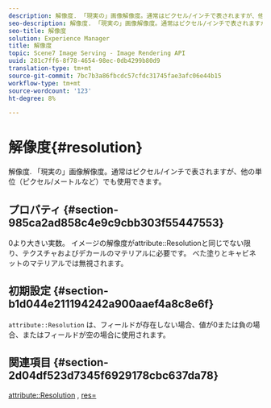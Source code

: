 ```yaml
---
description: 解像度. 「現実の」画像解像度。通常はピクセル/インチで表されますが、他の単位（ピクセル/メートルなど）でも使用できます。
seo-description: 解像度. 「現実の」画像解像度。通常はピクセル/インチで表されますが、他の単位（ピクセル/メートルなど）でも使用できます。
seo-title: 解像度
solution: Experience Manager
title: 解像度
topic: Scene7 Image Serving - Image Rendering API
uuid: 281c7ff6-8f78-4654-98ec-0db4299b80d9
translation-type: tm+mt
source-git-commit: 7bc7b3a86fbcdc57cfdc31745fae3afc06e44b15
workflow-type: tm+mt
source-wordcount: '123'
ht-degree: 8%

---
```



# 解像度{#resolution}

解像度. 「現実の」画像解像度。通常はピクセル/インチで表されますが、他の単位（ピクセル/メートルなど）でも使用できます。

## プロパティ {#section-985ca2ad858c4e9c9cbb303f55447553}

0より大きい実数。 イメージの解像度がattribute::Resolutionと同じでない限り、テクスチャおよびデカールのマテリアルに必要です。 べた塗りとキャビネットのマテリアルでは無視されます。

## 初期設定 {#section-b1d044e211194242a900aaef4a8c8e6f}

`attribute::Resolution` は、フィールドが存在しない場合、値が0または負の場合、またはフィールドが空の場合に使用されます。

## 関連項目 {#section-2d04df523d7345f6929178cbc637da78}

[attribute::Resolution](../../../../../ir-api/material-cat/image-rendering-api-ref/c-ir-material-catalog/c-ir-material-data-reference/r-ir-resolution-dataref.md#reference-09fe14e6bfbf4db6b7f4369fffecc806) ,  [res=](../../../../../ir-api/http-protocol/image-rendering-api-ref/c-ir-http-protocol-ref/c-ir-http-protocol-command-reference/r-ir-res.md#reference-0ad9de8887144c83a6db97b4994f7c04)
